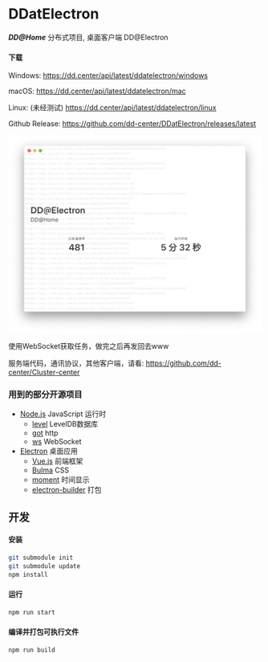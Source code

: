 # DDatElectron
***DD@Home*** 分布式项目, 桌面客户端 DD@Electron

#### 下载

Windows: <https://dd.center/api/latest/ddatelectron/windows>

macOS: <https://dd.center/api/latest/ddatelectron/mac>

Linux: (未经测试) <https://dd.center/api/latest/ddatelectron/linux>



Github Release: <https://github.com/dd-center/DDatElectron/releases/latest>

![screenshot](./doc/screenshot.png)

使用WebSocket获取任务，做完之后再发回去www

服务端代码，通讯协议，其他客户端，请看: <https://github.com/dd-center/Cluster-center>

### 用到的部分开源项目

* [Node.js](https://nodejs.org/) JavaScript 运行时
  * [level](https://www.npmjs.com/package/level) LevelDB数据库
  * [got](https://www.npmjs.com/package/got) http
  * [ws](https://www.npmjs.com/package/ws) WebSocket
* [Electron](https://electronjs.org) 桌面应用
  * [Vue.js](https://vuejs.org) 前端框架
  * [Bulma](https://bulma.io) CSS
  * [moment](https://momentjs.com) 时间显示
  * [electron-builder](https://www.electron.build) 打包

## 开发

#### 安装

```sh
git submodule init
git submodule update
npm install
```

#### 运行

```sh
npm run start
```

#### 编译并打包可执行文件

```sh
npm run build
```

